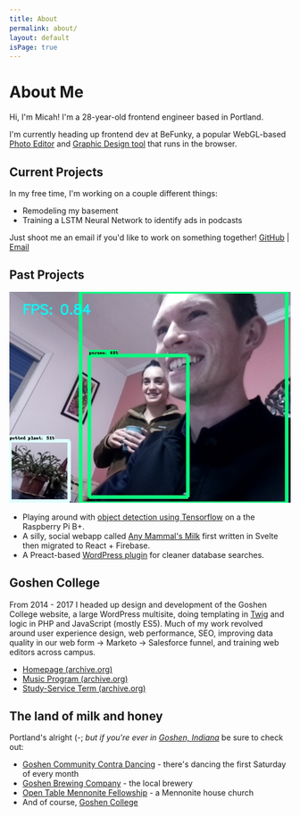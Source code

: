 ```yaml
---
title: About
permalink: about/
layout: default
isPage: true
---
```


# About Me

Hi, I'm Micah! I'm a 28-year-old frontend engineer based in Portland.

I'm currently heading up frontend dev at BeFunky, a popular WebGL-based [Photo Editor](https://www.befunky.com/create/) and [Graphic Design tool](https://www.befunky.com/create/designer/) that runs in the browser.

## Current Projects

In my free time, I'm working on a couple different things:

- Remodeling my basement
- Training a LSTM Neural Network to identify ads in podcasts

Just shoot me an email if you'd like to work on something together!
[GitHub](https://github.com/micahjon) \| [Email](mailto:micah.millereshleman@gmail.com)

## Past Projects

<img src="/assets/images/object-recognition-92.jpg" alt="Trying out object recognition" class="page__image-align-right">

- Playing around with [object detection using Tensorflow](https://github.com/EdjeElectronics/TensorFlow-Object-Detection-on-the-Raspberry-Pi) on a the Raspberry Pi B+.
- A silly, social webapp called [Any Mammal's Milk](http://anymammalsmilk.com) first written in Svelte then migrated to React + Firebase.
- A Preact-based [WordPress plugin](https://github.com/micahjon/network-database-search) for cleaner database searches.

## Goshen College

From 2014 - 2017 I headed up design and development of the Goshen College website, a large WordPress multisite, doing templating in [Twig](https://twig.symfony.com/) and logic in PHP and JavaScript (mostly ES5). Much of my work revolved around user experience design, web performance, SEO, improving data quality in our web form → Marketo → Salesforce funnel, and training web editors across campus.

- [Homepage (archive.org)](https://web.archive.org/web/20170824075106/https://www.goshen.edu/)
- [Music Program (archive.org)](https://web.archive.org/web/20170202004904/https://www.goshen.edu/academics/music/)
- [Study-Service Term (archive.org)](https://web.archive.org/web/20180815122845/https://www.goshen.edu/sst/)

## The land of milk and honey

Portland's alright (-; _but if you're ever in [Goshen, Indiana](https://goo.gl/maps/7C2mekv84TN2)_ be sure to check out:

- [Goshen Community Contra Dancing](http://godancing.org) - there's dancing the first Saturday of every month
- [Goshen Brewing Company](http://goshenbrewing.com/) - the local brewery
- [Open Table Mennonite Fellowship](http://www.opentablemennonite.org/) - a Mennonite house church
- And of course, [Goshen College](https://www.goshen.edu)
